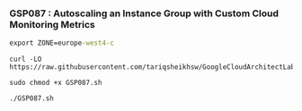 ### GSP087 :  Autoscaling an Instance Group with Custom Cloud Monitoring Metrics 

```cmd
export ZONE=europe-west4-c
```

```
curl -LO https://raw.githubusercontent.com/tariqsheikhsw/GoogleCloudArchitectLabs/main/Solutions/GSP087.sh

sudo chmod +x GSP087.sh

./GSP087.sh
```

